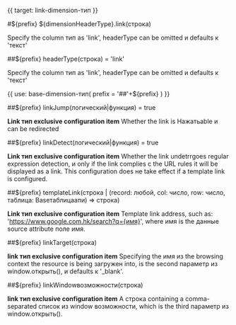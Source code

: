 {{ target: link-dimension-тип }}

#${prefix} ${dimensionHeaderType}.link(строка)

Specify the column тип as 'link', headerType can be omitted и defaults к 'текст'

##${prefix} headerType(строка) = 'link'

Specify the column тип as 'link', headerType can be omitted и defaults к 'текст'

{{ use: base-dimension-тип(
    prefix = '##'+${prefix}
) }}

##${prefix} linkJump(логический|функция) = true

**Link тип exclusive configuration item** Whether the link is Нажатьable и can be redirected

##${prefix} linkDetect(логический|функция) = true

**Link тип exclusive configuration item** Whether the link undetrrgoes regular expression detection, и only if the link complies с the URL rules it will be displayed as a link. This configuration does не take effect if a template link is configured.

##${prefix} templateLink(строка | (record: любой, col: число, row: число, таблица: Baseтаблицаапи) => строка)

**Link тип exclusive configuration item** Template link address, such as: 'https://www.google.com.hk/search?q={имя}', where имя is the данные source attribute поле имя.

##${prefix} linkTarget(строка)

**link тип exclusive configuration item** Specifying the имя из the browsing context the resource is being загружен into, is the second параметр из window.открыть(), и defaults к '\_blank'.

##${prefix} linkWindowвозможности(строка)

**link тип exclusive configuration item** A строка containing a comma-separated список из window возможности, which is the third параметр из window.открыть().
